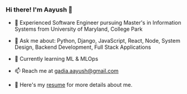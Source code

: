 ### Hi there! I'm Aayush 👋

- 🔭 Experienced Software Engineer pursuing Master's in Information Systems from University of Maryland, College Park

- 💬 Ask me about: Python, Django, JavaScript, React, Node, System Design, Backend Development, Full Stack Applications

- 🌱 Currently learning ML & MLOps

- 📫 Reach me at gadia.aayush@gmail.com

- 📄 Here's my [resume](https://drive.google.com/file/d/1MyBNieM3urnT6H6w9POVr8ZAOKRwUXlI/view?usp=sharing) for more details about me.
